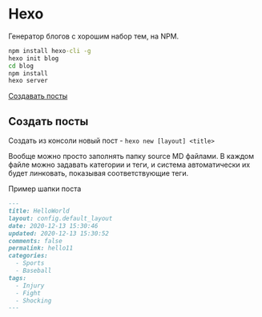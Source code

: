 # Hexo

Генератор блогов с хорошим набор тем, на NPM.

```cmd
npm install hexo-cli -g
hexo init blog
cd blog
npm install
hexo server
```

[Создавать посты](https://hexo.io/ru/docs/writing.html)

## Создать посты

Создать из консоли новый пост - `hexo new [layout] <title>`

Вообще можно просто заполнять папку source MD файлами. В каждом файле можно задавать категории и теги, и система автоматически их будет линковать, показывая соответствующие теги.

Пример шапки поста

```md
---
title: HelloWorld
layout: config.default_layout
date: 2020-12-13 15:30:46
updated: 2020-12-13 15:30:52
comments: false
permalink: hello11
categories:
  - Sports
  - Baseball
tags:
  - Injury
  - Fight
  - Shocking
---
```
